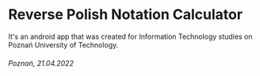# Reverse Polish Notation Calculator

It's an android app that was created for Information Technology studies on Poznań University of Technology.

###### Poznań, 21.04.2022
